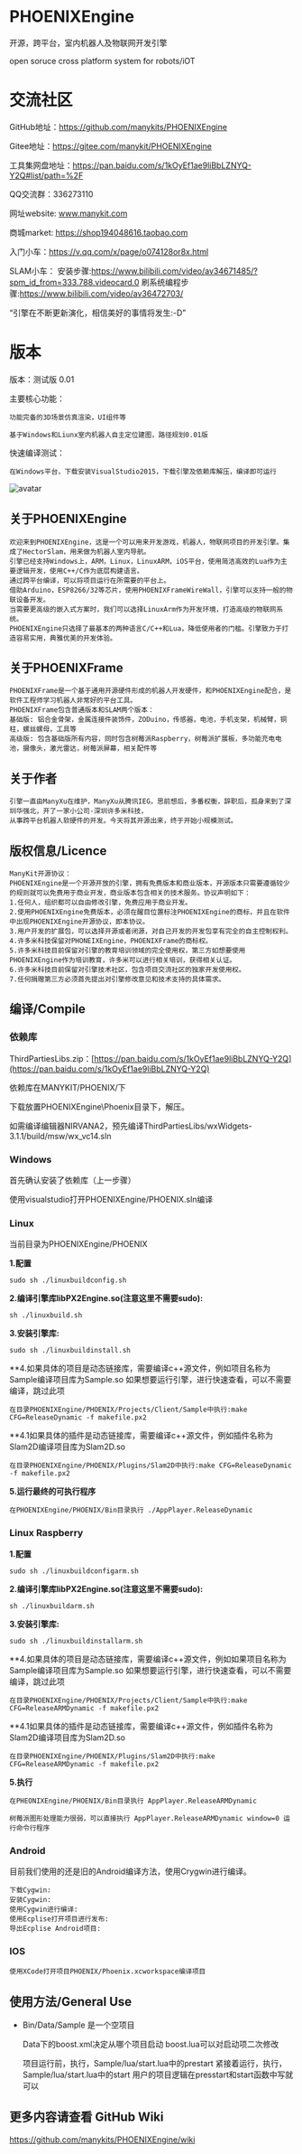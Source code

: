 # PHOENIXEngine

开源，跨平台，室内机器人及物联网开发引擎

open soruce cross platform system for robots/iOT

# 交流社区

GitHub地址：https://github.com/manykits/PHOENIXEngine

Gitee地址：https://gitee.com/manykit/PHOENIXEngine

工具集网盘地址：https://pan.baidu.com/s/1kOyEf1ae9liBbLZNYQ-Y2Q#list/path=%2F

QQ交流群：336273110

网址website: www.manykit.com

商城market: https://shop194048616.taobao.com

入门小车：https://v.qq.com/x/page/o074128or8x.html

SLAM小车：
安装步骤:https://www.bilibili.com/video/av34671485/?spm_id_from=333.788.videocard.0
刷系统编程步骤:https://www.bilibili.com/video/av36472703/

“引擎在不断更新演化，相信美好的事情将发生:-D”

# 版本

版本：测试版 0.01

主要核心功能：

    功能完备的3D场景仿真渲染，UI组件等

    基于Windows和Liunx室内机器人自主定位建图，路径规划0.01版
    
快速编译测试：

    在Windows平台，下载安装VisualStudio2015，下载引擎及依赖库解压，编译即可运行

![avatar](Documentation/ShowImagesGitHub/img/phoenixframe.png)

## 关于PHOENIXEngine

	欢迎来到PHOENIXEngine，这是一个可以用来开发游戏，机器人，物联网项目的开发引擎。集成了HectorSlam，用来做为机器人室内导航。
	引擎已经支持Windows上，ARM，Linux，LinuxARM，iOS平台，使用简洁高效的Lua作为主要逻辑开发，使用C++/C作为底层构建语言。
	通过跨平台编译，可以将项目运行在所需要的平台上。
	借助Arduino，ESP8266/32等芯片，使用PHOENIXFrameWireWall，引擎可以支持一般的物联设备开发。
	当需要更高级的嵌入式方案时，我们可以选择LinuxArm作为开发环境，打造高级的物联网系统。
	PHOENIXEngine只选择了最基本的两种语言C/C++和Lua，降低使用者的门槛。引擎致力于打造容易实用，典雅优美的开发体验。
	
## 关于PHOENIXFrame

    PHOENIXFrame是一个基于通用开源硬件形成的机器人开发硬件，和PHOENIXEngine配合，是软件工程师学习机器人非常好的平台工具。
    PHOENIXFrame包含普通版本和SLAM两个版本：
    基础版: 铝合金骨架，金属连接件装饰件，ZODuino，传感器，电池，手机支架，机械臂，铜柱，螺丝螺母，工具等
    高级版: 包含基础版所有内容，同时包含树莓派Raspberry，树莓派扩展板，多功能充电电池，摄像头，激光雷达，树莓派屏幕，相关配件等
	
## 关于作者
    
    引擎一直由ManyXu在维护，ManyXu从腾讯IEG，思前想后，多番权衡，辞职后，孤身来到了深圳华强北，开了一家小公司-深圳许多米科技，
    从事跨平台机器人软硬件的开发。今天将其开源出来，终于开始小规模测试。

## 版权信息/Licence

	ManyKit开源协议：
	PHOENIXEngine是一个开源开放的引擎，拥有免费版本和商业版本，开源版本只需要遵循较少的规则就可以免费用于商业开发，商业版本包含相关的技术服务。协议声明如下：
	1.任何人，组织都可以自由修改引擎，免费应用于商业开发。
	2.使用PHOENIXEngine免费版本，必须在醒目位置标注PHOENIXEngine的商标，并且在软件中出现PHOENIXEngine开源协议，即本协议。
	3.用户开发的扩展包，可以选择开源或者闭源，对自己开发的开发包享有完全的自主控制权利。
	4.许多米科技保留对PHONEIXEngine，PHOENIXFrame的商标权。
	5.许多米科技目前保留对引擎的教育培训领域的完全使用权，第三方如想要使用PHOENIXEngine作为培训教育，许多米可以进行相关培训，获得相关认证。
	6.许多米科技目前保留对引擎技术社区，包含项目交流社区的独家开发使用权。
	7.任何捐赠第三方必须首先提出对引擎修改意见和技术支持的具体需求。

##  编译/Compile

### 依赖库

ThirdPartiesLibs.zip：[https://pan.baidu.com/s/1kOyEf1ae9liBbLZNYQ-Y2Q](https://pan.baidu.com/s/1kOyEf1ae9liBbLZNYQ-Y2Q)

依赖库在MANYKIT/PHOENIX/下

下载放置PHOENIXEngine\Phoenix目录下，解压。

如需编译编辑器NIRVANA2，预先编译ThirdPartiesLibs/wxWidgets-3.1.1/build/msw/wx_vc14.sln

### Windows

首先确认安装了依赖库（上一步骤）

使用visualstudio打开PHOENIXEngine/PHOENIX.sln编译

### Linux

当前目录为PHOENIXEngine/PHOENIX

**1.配置**
	
	sudo sh ./linuxbuildconfig.sh

**2.编译引擎库libPX2Engine.so(注意这里不需要sudo):**

	sh ./linuxbuild.sh

**3.安装引擎库:**

	sudo sh ./linuxbuildinstall.sh

**4.如果具体的项目是动态链接库，需要编译c++源文件，例如项目名称为Sample编译项目库为Sample.so
如果想要运行引擎，进行快速查看，可以不需要编译，跳过此项

	在目录PHOENIXEngine/PHOENIX/Projects/Client/Sample中执行:make CFG=ReleaseDynamic -f makefile.px2
	
**4.1如果具体的插件是动态链接库，需要编译c++源文件，例如插件名称为Slam2D编译项目库为Slam2D.so

	在目录PHOENIXEngine/PHOENIX/Plugins/Slam2D中执行:make CFG=ReleaseDynamic -f makefile.px2

**5.运行最终的可执行程序**
	
	在PHOENIXEngine/PHOENIX/Bin目录执行 ./AppPlayer.ReleaseDynamic
	
### Linux Raspberry

**1.配置**
	
	sudo sh ./linuxbuildconfigarm.sh

**2.编译引擎库libPX2Engine.so(注意这里不需要sudo):**

	sh ./linuxbuildarm.sh

**3.安装引擎库:**

	sudo sh ./linuxbuildinstallarm.sh

**4.如果具体的项目是动态链接库，需要编译c++源文件，例如如果项目名称为Sample编译项目库为Sample.so
如果想要运行引擎，进行快速查看，可以不需要编译，跳过此项

	在目录PHOENIXEngine/PHOENIX/Projects/Client/Sample中执行:make CFG=ReleaseARMDynamic -f makefile.px2
	
**4.1如果具体的插件是动态链接库，需要编译c++源文件，例如插件名称为Slam2D编译项目库为Slam2D.so

	在目录PHOENIXEngine/PHOENIX/Plugins/Slam2D中执行:make CFG=ReleaseARMDynamic -f makefile.px2

**5.执行**
	
	在PHEONIXEngine/PHOENIX/Bin目录执行 AppPlayer.ReleaseARMDynamic
	
	树莓派图形处理能力很弱，可以直接执行 AppPlayer.ReleaseARMDynamic window=0 运行命令行程序

### Android

目前我们使用的还是旧的Android编译方法，使用Crygwin进行编译。

	下载Cygwin:
	安装Cygwin:
	使用Cygwin进行编译:
	使用Ecplise打开项目进行发布:
	导出Ecplise Android项目:

### IOS

	使用XCode打开项目PHOENIX/Phoenix.xcworkspace编译项目

## 使用方法/General Use

- Bin/Data/Sample 是一个空项目

	Data下的boost.xml决定从哪个项目启动
	boost.lua可以对启动项二次修改
	
	项目运行前，执行，Sample/lua/start.lua中的prestart
	紧接着运行，执行，Sample/lua/start.lua中的start
	用户的项目逻辑在presstart和start函数中写就可以
	
## 更多内容请查看 GitHub Wiki

https://github.com/manykits/PHOENIXEngine/wiki
